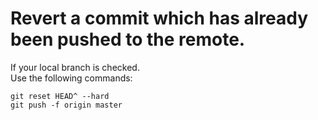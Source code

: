 #  Revert a commit which has already been pushed to the remote.
If your local branch is checked.\
Use the following commands:
```
git reset HEAD^ --hard
git push -f origin master
```
